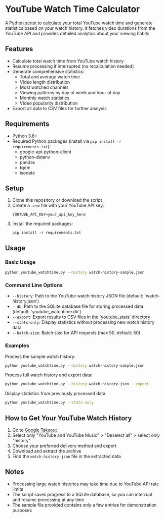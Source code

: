 # YouTube Watch Time Calculator

A Python script to calculate your total YouTube watch time and generate statistics based on your watch history. It fetches video durations from the YouTube API and provides detailed analytics about your viewing habits.

## Features

- Calculate total watch time from YouTube watch history
- Resume processing if interrupted (no recalculation needed)
- Generate comprehensive statistics:
  - Total and average watch time
  - Video length distribution
  - Most watched channels
  - Viewing patterns by day of week and hour of day
  - Monthly watch statistics
  - Video popularity distribution
- Export all data to CSV files for further analysis

## Requirements

- Python 3.6+
- Required Python packages (install via `pip install -r requirements.txt`):
  - google-api-python-client
  - python-dotenv
  - pandas
  - tqdm
  - isodate

## Setup

1. Clone this repository or download the script
2. Create a `.env` file with your YouTube API key:
   ```
   YOUTUBE_API_KEY=your_api_key_here
   ```
3. Install the required packages:
   ```
   pip install -r requirements.txt
   ```

## Usage

### Basic Usage

```bash
python youtube_watchtime.py --history watch-history-sample.json
```

### Command Line Options

- `--history`: Path to the YouTube watch history JSON file (default: 'watch-history.json')
- `--db`: Path to the SQLite database file for storing processed data (default: 'youtube_watchtime.db')
- `--export`: Export results to CSV files in the 'youtube_stats' directory
- `--stats-only`: Display statistics without processing new watch history data
- `--batch-size`: Batch size for API requests (max 50, default: 50)

### Examples

Process the sample watch history:

```bash
python youtube_watchtime.py --history watch-history-sample.json
```

Process full watch history and export data:

```bash
python youtube_watchtime.py --history watch-history.json --export
```

Display statistics from previously processed data:

```bash
python youtube_watchtime.py --stats-only
```

## How to Get Your YouTube Watch History

1. Go to [Google Takeout](https://takeout.google.com/)
2. Select only "YouTube and YouTube Music" > "Deselect all" > select only "history"
3. Choose your preferred delivery method and export
4. Download and extract the archive
5. Find the `watch-history.json` file in the extracted data

## Notes

- Processing large watch histories may take time due to YouTube API rate limits
- The script saves progress to a SQLite database, so you can interrupt and resume processing at any time
- The sample file provided contains only a few entries for demonstration purposes
